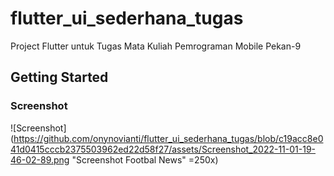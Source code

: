 # flutter_ui_sederhana_tugas

Project Flutter untuk Tugas Mata Kuliah Pemrograman Mobile Pekan-9

## Getting Started

### Screenshot
![Screenshot](https://github.com/onynovianti/flutter_ui_sederhana_tugas/blob/c19acc8e041d0415cccb2375503962ed22d58f27/assets/Screenshot_2022-11-01-19-46-02-89.png "Screenshot Footbal News" =250x)
